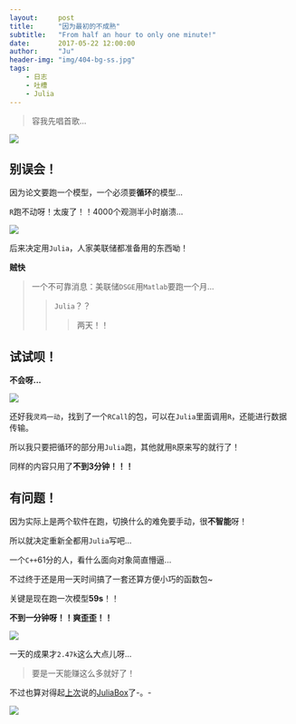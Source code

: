 ```yaml
---
layout:     post
title:      "因为最初的不成熟"
subtitle:   "From half an hour to only one minute!"
date:       2017-05-22 12:00:00
author:     "Ju"
header-img: "img/404-bg-ss.jpg" 
tags:
    - 日志
    - 吐槽
    - Julia
--- 
```


> 容我先唱首歌...

![](http://ooyw340iz.bkt.clouddn.com/image/single2p47k/ys002.gif)


## **别误会！**

因为论文要跑一个模型，一个必须要**循环**的模型...

`R`跑不动呀！太废了！！4000个观测半小时崩溃...

![](http://ooyw340iz.bkt.clouddn.com/image/single2p47k/ys001.gif)

后来决定用`Julia`，人家美联储都准备用的东西呦！

**贼快**

> 一个不可靠消息：美联储`DSGE`用`Matlab`要跑一个月...
>> `Julia`？？
>>> 两天！！


## **试试呗！**

**不会呀...**

![](http://ooyw340iz.bkt.clouddn.com/image/single2p47k/ys003.gif)

还好我`灵鸡一动`，找到了一个`RCall`的包，可以在`Julia`里面调用`R`，还能进行数据传输。

所以我只要把循环的部分用`Julia`跑，其他就用`R`原来写的就行了！

同样的内容只用了**不到3分钟！！！**


## **有问题！**

因为实际上是两个软件在跑，切换什么的难免要手动，很**不智能**呀！

所以就决定重新全都用`Julia`写吧...

一个`C++`61分的人，看什么面向对象简直懵逼...

不过终于还是用一天时间搞了一套还算方便小巧的函数包~

关键是现在跑一次模型**59s**！！

**不到一分钟呀！！爽歪歪！！**

![](http://ooyw340iz.bkt.clouddn.com/image/single2p47k/bpsingle.png)

一天的成果才`2.47k`这么大点儿呀...

> 要是一天能赚这么多就好了！

不过也算对得起[上次](http://www.noodler.xyz/2017/05/20/R-in-Juliabox)说的[JuliaBox](https://www.juliabox.com)了-。-

![](http://ooyw340iz.bkt.clouddn.com/image/single2p47k/ys004.gif)



